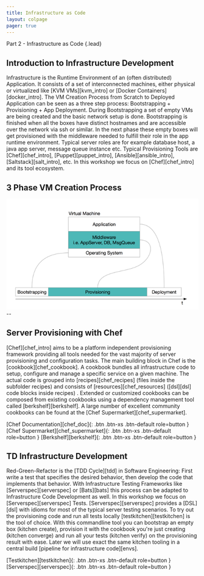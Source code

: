 ```yaml
---
title: Infrastructure as Code
layout: colpage
pager: true
---
```

Part 2 - Infrastructure as Code
{.lead}

<div class="row" markdown="1">
<div class="col-md-6">

<h2>Introduction to Infrastructure Development</h2>

Infrastructure is the Runtime Environment of an (often distributed) Application. It consists of a set of interconnected machines, either physical or virtualized like [KVM VMs][kvm_intro] or [Docker Containers][docker_intro]. The VM Creation Process from Scratch to Deployed Application can be seen as a three step process: Bootstrapping + Provisioning + App Deployment.
During Bootstrapping a set of empty VMs are being created and the basic network setup is done. Bootstrapping is finished when all the boxes have distinct hostnames and are accessible over the network via ssh or similar.
In the next phase these empty boxes will get provisioned with the middleware needed to fulfill their role in the app runtime environment. Typical server roles are for example database host, a java app server, message queue instance etc.
Typical Provisioning Tools are [Chef][chef_intro], [Puppet][puppet_intro], [Ansible][ansible_intro], [Saltstack][salt_intro], etc. In this workshop we focus on [Chef][chef_intro] and its tool ecosystem.  

</div>
<div class="col-md-6" markdown="1">

<h2>3 Phase VM Creation Process</h2>

<img src="img/img1.png" class="img-thumbnail" />

</div>
</div>
--
<div class="row">
<div class="col-md-6">

<h2>Server Provisioning with Chef</h2>

[Chef][chef_intro] aims to be a platform independent provisioning framework providing all tools needed for the vast majority of server provisioning and configuration tasks. The main building block in Chef is the [cookbook][chef_cookbook]. A cookbook bundles all infrastructure code to setup, configure and manage a specific service on a given machine. The actual code is grouped into [recipes][chef_recipes] (files inside the subfolder recipes) and consists of [resources][chef_resources] ([dsl][dsl] code blocks inside recipes) . Extended or customized cookbooks can be composed from existing cookbooks using a dependency management tool called [berkshelf][berkshelf]. A large number of excellent community cookbooks can be found at the [Chef Supermarket][chef_supermarket].   

[Chef Documentation][chef_doc]{: .btn .btn-xs .btn-default role=button }
[Chef Supermarket][chef_supermarket]{: .btn .btn-xs .btn-default role=button }
[Berkshelf][berkshelf]{: .btn .btn-xs .btn-default role=button }

</div>
<div class="col-md-6">

<h2>TD Infrastructure Development</h2>
Red-Green-Refactor is the [TDD Cycle][tdd] in Software Engineering: First write a test that specifies the desired behavior, then develop the code that implements that behavior. With Infrastructure Testing Frameworks like [Serverspec][serverspec] or [Bats][bats] this process can be adapted to Infrastructure Code Development as well.
In this workshop we focus on [Serverspec][serverspec] Tests. [Serverspec][serverspec] provides a [DSL][dsl] with idioms for most of the typical server testing scenarios.
To try out the provisioning code and run all tests locally [testkitchen][testkitchen] is the tool of choice. With this commandline tool you can bootstrap an empty box (kitchen create), provision it with the cookbook you're just creating (kitchen converge) and run all your tests (kitchen verify) on the provisioning result with ease.
Later we will use exact the same kitchen tooling in a central build [pipeline for infrastructure code][envs].

[Testkitchen][testkitchen]{: .btn .btn-xs .btn-default role=button }
[Serverspec][serverspec]{: .btn .btn-xs .btn-default role=button }

</div>
</div>
